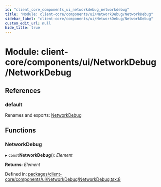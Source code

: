 ```yaml
---
id: "client_core_components_ui_networkdebug_networkdebug"
title: "Module: client-core/components/ui/NetworkDebug/NetworkDebug"
sidebar_label: "client-core/components/ui/NetworkDebug/NetworkDebug"
custom_edit_url: null
hide_title: true
---
```


# Module: client-core/components/ui/NetworkDebug/NetworkDebug

## References

### default

Renames and exports: [NetworkDebug](client_core_components_ui_networkdebug_networkdebug.md#networkdebug)

## Functions

### NetworkDebug

▸ `Const`**NetworkDebug**(): *Element*

**Returns:** *Element*

Defined in: [packages/client-core/components/ui/NetworkDebug/NetworkDebug.tsx:8](https://github.com/xr3ngine/xr3ngine/blob/5c3dcaef1/packages/client-core/components/ui/NetworkDebug/NetworkDebug.tsx#L8)
